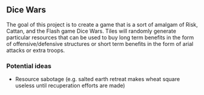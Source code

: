 ## Dice Wars

The goal of this project is to create a game that is a sort of amalgam of
Risk, Cattan, and the Flash game Dice Wars. Tiles will randomly generate
particular resources that can be used to buy long term benefits in the form of
offensive/defensive structures or short term benefits in the form of arial
attacks or extra troops.

### Potential ideas

* Resource sabotage (e.g. salted earth retreat makes wheat square useless until
  recuperation efforts are made)

